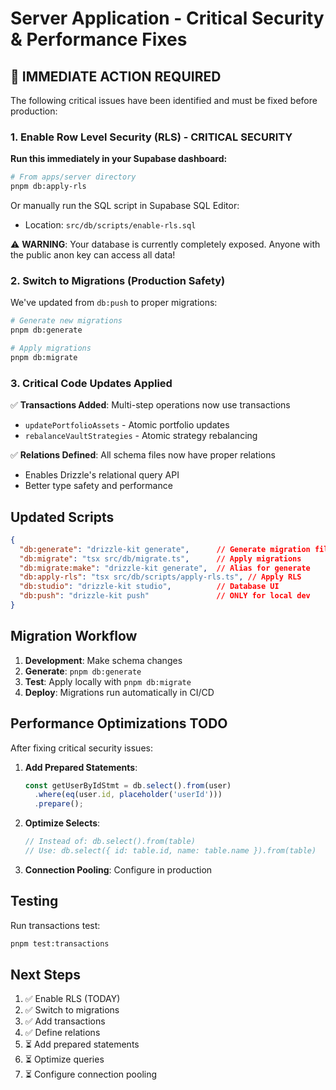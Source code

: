 # Server Application - Critical Security & Performance Fixes

## 🚨 IMMEDIATE ACTION REQUIRED

The following critical issues have been identified and must be fixed before production:

### 1. Enable Row Level Security (RLS) - CRITICAL SECURITY

**Run this immediately in your Supabase dashboard:**

```bash
# From apps/server directory
pnpm db:apply-rls
```

Or manually run the SQL script in Supabase SQL Editor:
- Location: `src/db/scripts/enable-rls.sql`

⚠️ **WARNING**: Your database is currently completely exposed. Anyone with the public anon key can access all data!

### 2. Switch to Migrations (Production Safety)

We've updated from `db:push` to proper migrations:

```bash
# Generate new migrations
pnpm db:generate

# Apply migrations
pnpm db:migrate
```

### 3. Critical Code Updates Applied

✅ **Transactions Added**: Multi-step operations now use transactions
- `updatePortfolioAssets` - Atomic portfolio updates
- `rebalanceVaultStrategies` - Atomic strategy rebalancing

✅ **Relations Defined**: All schema files now have proper relations
- Enables Drizzle's relational query API
- Better type safety and performance

## Updated Scripts

```json
{
  "db:generate": "drizzle-kit generate",      // Generate migration files
  "db:migrate": "tsx src/db/migrate.ts",      // Apply migrations
  "db:migrate:make": "drizzle-kit generate",  // Alias for generate
  "db:apply-rls": "tsx src/db/scripts/apply-rls.ts", // Apply RLS
  "db:studio": "drizzle-kit studio",          // Database UI
  "db:push": "drizzle-kit push"               // ONLY for local dev
}
```

## Migration Workflow

1. **Development**: Make schema changes
2. **Generate**: `pnpm db:generate`
3. **Test**: Apply locally with `pnpm db:migrate`
4. **Deploy**: Migrations run automatically in CI/CD

## Performance Optimizations TODO

After fixing critical security issues:

1. **Add Prepared Statements**:
   ```typescript
   const getUserByIdStmt = db.select().from(user)
     .where(eq(user.id, placeholder('userId')))
     .prepare();
   ```

2. **Optimize Selects**:
   ```typescript
   // Instead of: db.select().from(table)
   // Use: db.select({ id: table.id, name: table.name }).from(table)
   ```

3. **Connection Pooling**: Configure in production

## Testing

Run transactions test:
```bash
pnpm test:transactions
```

## Next Steps

1. ✅ Enable RLS (TODAY)
2. ✅ Switch to migrations
3. ✅ Add transactions
4. ✅ Define relations
5. ⏳ Add prepared statements
6. ⏳ Optimize queries
7. ⏳ Configure connection pooling
